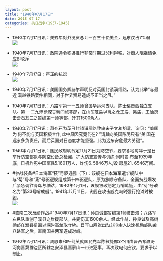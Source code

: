 ```yaml
---
layout: post
title: "1940年07月17日"
date: 2015-07-17
categories: 抗日战争(1937-1945)
---
```


<meta name="referrer" content="no-referrer" />

- 1940年7月17日讯：美去年对外投资总计一百三十亿美金，远东仅占7%弱 <br/><img src="https://ww3.sinaimg.cn/large/aca367d8jw1eu64l6oh0aj20ff0bzdhh.jpg" />

- 1940年7月17日讯：政院通令积极推行非常时期过分利得税，对商人阻挠请免应即驳斥 <br/><img src="https://ww1.sinaimg.cn/large/aca367d8jw1eu62v45o85j20f10c5jt4.jpg" />

- 1940年7月17日：严正的抗议 <br/><img src="https://ww3.sinaimg.cn/large/aca367d8jw1eu613rdpelj211o0hajxn.jpg" />

- 1940年7月17日讯：美国国务卿赫尔声明反对英国封锁滇缅路，认为此举“与最近 滇越铁路案件相同，对于世界贸易造成不正当之阻。” 

- 1940年7月17日讯：八路军第一一五师曾国华运河支队、陈士榘晋西独立支队、第 一二九师徐深吉新四旅等部，在山东范县以南之龙王庙、吴庙、王油房 击溃石友三之暂编第一师等部，歼其1500余人。 

- 1940年7月17日讯：蒋介石为英日封锁滇缅路致电宋子文和胡适，询问：“美国为 何不能与英国积极合作,此中原因究竟何在? ”请其向美国陈明只有“美 国在远东多负责任，而后英国对日态度才能坚强。此为远东安危最大关键”。 

- 1940年7月17日讯：国民政府明令定11月21日为防空节，要求各地每年于是日举行防空部队与防空设备总检阅，扩大防空宣传与训练;同时宣 布至1939年底，日机炸死中国军民5.1601万人，炸伤6. 5846万人,毁 房屋21. 6546万间。  

- #参战装备#日本海军“萩”号驱逐舰（下）：该舰在日本海军遣华舰队中与“菊”号和“葵”号驱逐舰组成第十四驱逐队，原为旅顺守备队，全面抗战爆发后紧急调往青岛与塘沽。1940年4月1日，该舰被改划定为哨戒艇，由”菊“号改名为”第33号哨戒艇“。1941年12月11日，该舰在攻击威克岛时强行抢滩时被毀。 <br/><img src="https://ww2.sinaimg.cn/large/aca367d8jw1eu5hqseb6gj20ci0g2tb2.jpg" />

- #直南二次反顽作战# 1940年7月17日讯：孙良诚部暂编第1师被击溃；八路军右纵队重创了濮县之增援部队，共毙伤其1500余人。经此作战，孙良诚及高树勋部在濮县周围以深沟高垒取守势。日军由寿张出动200余人快速机动部队袭八路军之后，直南国共两军遂成对峙。 

- 1940年7月17日讯：周恩来和叶剑英就国民党军陈长捷部3个团由晋西东渡汾河向晋冀豫边区所辖之安泽县晋家山一带进犯事，再次致电何应钦，要求予以制止。 

